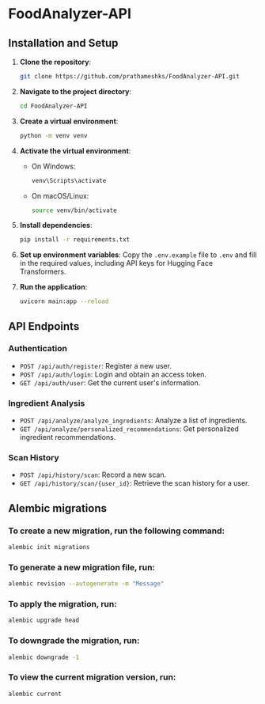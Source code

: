 # FoodAnalyzer-API

## Installation and Setup

1. **Clone the repository**:
   ```bash
   git clone https://github.com/prathameshks/FoodAnalyzer-API.git
   ```

2. **Navigate to the project directory**:
   ```bash
   cd FoodAnalyzer-API
   ```

3. **Create a virtual environment**:
   ```bash
   python -m venv venv
   ```

4. **Activate the virtual environment**:
   - On Windows:
     ```bash
     venv\Scripts\activate
     ```
   - On macOS/Linux:
     ```bash
     source venv/bin/activate
     ```

5. **Install dependencies**:
   ```bash
   pip install -r requirements.txt
   ```

6. **Set up environment variables**:
   Copy the `.env.example` file to `.env` and fill in the required values, including API keys for Hugging Face Transformers.

7. **Run the application**:
   ```bash
   uvicorn main:app --reload
   ```

## API Endpoints

### Authentication
- `POST /api/auth/register`: Register a new user.
- `POST /api/auth/login`: Login and obtain an access token.
- `GET /api/auth/user`: Get the current user's information.

### Ingredient Analysis
- `POST /api/analyze/analyze_ingredients`: Analyze a list of ingredients.
- `GET /api/analyze/personalized_recommendations`: Get personalized ingredient recommendations.

### Scan History
- `POST /api/history/scan`: Record a new scan.
- `GET /api/history/scan/{user_id}`: Retrieve the scan history for a user.

<!-- ### Product Data
- `GET /api/extract_product_info`: Extract product information from a barcode.
- `POST /api/fetch_product_data`: Fetch product data for a list of barcodes. -->


## Alembic migrations

### To create a new migration, run the following command:
```bash
alembic init migrations
```

### To generate a new migration file, run:
```bash
alembic revision --autogenerate -m "Message"
```

### To apply the migration, run:
```bash
alembic upgrade head
```

### To downgrade the migration, run:
```bash
alembic downgrade -1
```

### To view the current migration version, run:
```bash
alembic current
```